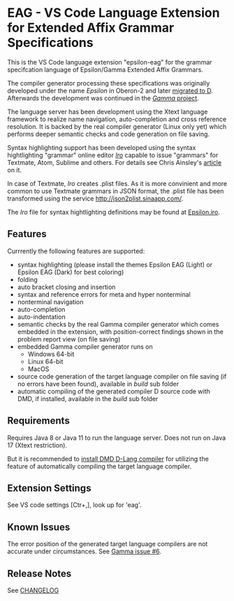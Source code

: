 # EAG - VS Code Language Extension for Extended Affix Grammar Specifications

This is the VS Code language extension "epsilon-eag" for the grammar specifcation language of Epsilon/Gamma Extended Affix Grammars.

The compiler generator processing these specifications was originally developed under the name *Epsilon* in Oberon-2 and later [migrated to D](https://github.com/linkrope/epsilon).
Afterwards the development was continued in the [*Gamma* project](https://github.com/linkrope/gamma).

The language server has been development using the Xtext language framework to realize name navigation, auto-completion and cross reference resolution. It is backed by the real compiler generator (Linux only yet) which performs deeper semantic checks and code generation on file saving.

Syntax highlighting support has been developed using the syntax hightlighting "grammar" online editor [*Iro*](https://eeyo.io/iro/) capable to issue "grammars" for Textmate, Atom, Sublime and others. For details see Chris Ainsley's [article](https://medium.com/@model_train/creating-universal-syntax-highlighters-with-iro-549501698fd2) on it.

In case of Textmate, *Iro* creates .plist files. As it is more convinient and more common to use Textmate grammars in JSON format, the .plist file has been transformed using the service http://json2plist.sinaapp.com/.

The *Iro* file for syntax hightlighting definitions may be found at [Epsilon.iro](https://github.com/kuniss/epsilon-ide-extensions/blob/master/vscode-language-extension/Epsilon.iro).

## Features

Currrently the following features are supported:
* syntax highlighting (please install the themes Epsilon EAG (Light) or Epsilon EAG (Dark) for best coloring)
* folding
* auto bracket closing and insertion
* syntax and reference errors for meta and hyper nonterminal
* nonterminal navigation
* auto-completion
* auto-indentation
* semantic checks by the real Gamma compiler generator which comes embedded in the extension, with position-correct findings shown in the problem report view (on file saving)
* embedded Gamma compiler generator runs on
  * Windows 64-bit
  * Linux 64-bit
  * MacOS
* source code generation of the target language compiler on file saving (if no errors have been found), available in *build* sub folder
* automatic compiling of the generated compiler D source code with DMD, if installed, available in the *build* sub folder

## Requirements

Requires Java 8 or Java 11 to run the language server. Does not run on Java 17 (Xtext restriction).

But it is recommended to [install DMD D-Lang compiler](https://dlang.org/download.html#dmd) for utilizing the feature of automatically compiling the target language compiler.

## Extension Settings

See VS code settings [Ctr+,], look up for 'eag'.

## Known Issues

The error position of the generated target language compilers are not accurate under circumstances. See [Gamma issue #6](https://github.com/linkrope/gamma/issues/6).

## Release Notes

See [CHANGELOG](vscode-language-extension/CHANGELOG.md)
